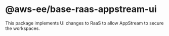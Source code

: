 # @aws-ee/base-raas-appstream-ui

This package implements UI changes to RaaS to allow AppStream to secure the workspaces.
